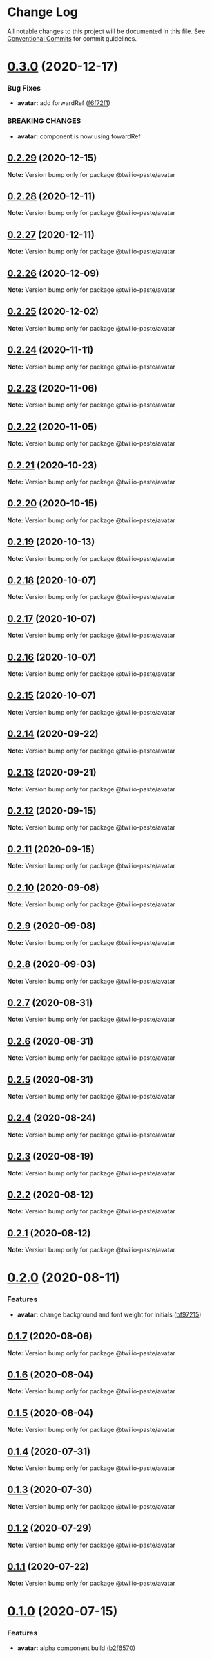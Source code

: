# Change Log

All notable changes to this project will be documented in this file.
See [Conventional Commits](https://conventionalcommits.org) for commit guidelines.

# [0.3.0](https://github.com/twilio-labs/paste/compare/@twilio-paste/avatar@0.2.29...@twilio-paste/avatar@0.3.0) (2020-12-17)


### Bug Fixes

* **avatar:** add forwardRef ([f6f72f1](https://github.com/twilio-labs/paste/commit/f6f72f1c4915f783ee289fbff8ea24313616db56))


### BREAKING CHANGES

* **avatar:** component is now using fowardRef





## [0.2.29](https://github.com/twilio-labs/paste/compare/@twilio-paste/avatar@0.2.28...@twilio-paste/avatar@0.2.29) (2020-12-15)

**Note:** Version bump only for package @twilio-paste/avatar





## [0.2.28](https://github.com/twilio-labs/paste/compare/@twilio-paste/avatar@0.2.27...@twilio-paste/avatar@0.2.28) (2020-12-11)

**Note:** Version bump only for package @twilio-paste/avatar





## [0.2.27](https://github.com/twilio-labs/paste/compare/@twilio-paste/avatar@0.2.26...@twilio-paste/avatar@0.2.27) (2020-12-11)

**Note:** Version bump only for package @twilio-paste/avatar





## [0.2.26](https://github.com/twilio-labs/paste/compare/@twilio-paste/avatar@0.2.25...@twilio-paste/avatar@0.2.26) (2020-12-09)

**Note:** Version bump only for package @twilio-paste/avatar





## [0.2.25](https://github.com/twilio-labs/paste/compare/@twilio-paste/avatar@0.2.24...@twilio-paste/avatar@0.2.25) (2020-12-02)

**Note:** Version bump only for package @twilio-paste/avatar





## [0.2.24](https://github.com/twilio-labs/paste/compare/@twilio-paste/avatar@0.2.23...@twilio-paste/avatar@0.2.24) (2020-11-11)

**Note:** Version bump only for package @twilio-paste/avatar





## [0.2.23](https://github.com/twilio-labs/paste/compare/@twilio-paste/avatar@0.2.22...@twilio-paste/avatar@0.2.23) (2020-11-06)

**Note:** Version bump only for package @twilio-paste/avatar





## [0.2.22](https://github.com/twilio-labs/paste/compare/@twilio-paste/avatar@0.2.21...@twilio-paste/avatar@0.2.22) (2020-11-05)

**Note:** Version bump only for package @twilio-paste/avatar





## [0.2.21](https://github.com/twilio-labs/paste/compare/@twilio-paste/avatar@0.2.20...@twilio-paste/avatar@0.2.21) (2020-10-23)

**Note:** Version bump only for package @twilio-paste/avatar





## [0.2.20](https://github.com/twilio-labs/paste/compare/@twilio-paste/avatar@0.2.19...@twilio-paste/avatar@0.2.20) (2020-10-15)

**Note:** Version bump only for package @twilio-paste/avatar





## [0.2.19](https://github.com/twilio-labs/paste/compare/@twilio-paste/avatar@0.2.18...@twilio-paste/avatar@0.2.19) (2020-10-13)

**Note:** Version bump only for package @twilio-paste/avatar





## [0.2.18](https://github.com/twilio-labs/paste/compare/@twilio-paste/avatar@0.2.17...@twilio-paste/avatar@0.2.18) (2020-10-07)

**Note:** Version bump only for package @twilio-paste/avatar





## [0.2.17](https://github.com/twilio-labs/paste/compare/@twilio-paste/avatar@0.2.16...@twilio-paste/avatar@0.2.17) (2020-10-07)

**Note:** Version bump only for package @twilio-paste/avatar





## [0.2.16](https://github.com/twilio-labs/paste/compare/@twilio-paste/avatar@0.2.15...@twilio-paste/avatar@0.2.16) (2020-10-07)

**Note:** Version bump only for package @twilio-paste/avatar





## [0.2.15](https://github.com/twilio-labs/paste/compare/@twilio-paste/avatar@0.2.14...@twilio-paste/avatar@0.2.15) (2020-10-07)

**Note:** Version bump only for package @twilio-paste/avatar





## [0.2.14](https://github.com/twilio-labs/paste/compare/@twilio-paste/avatar@0.2.13...@twilio-paste/avatar@0.2.14) (2020-09-22)

**Note:** Version bump only for package @twilio-paste/avatar





## [0.2.13](https://github.com/twilio-labs/paste/compare/@twilio-paste/avatar@0.2.12...@twilio-paste/avatar@0.2.13) (2020-09-21)

**Note:** Version bump only for package @twilio-paste/avatar





## [0.2.12](https://github.com/twilio-labs/paste/compare/@twilio-paste/avatar@0.2.11...@twilio-paste/avatar@0.2.12) (2020-09-15)

**Note:** Version bump only for package @twilio-paste/avatar





## [0.2.11](https://github.com/twilio-labs/paste/compare/@twilio-paste/avatar@0.2.10...@twilio-paste/avatar@0.2.11) (2020-09-15)

**Note:** Version bump only for package @twilio-paste/avatar





## [0.2.10](https://github.com/twilio-labs/paste/compare/@twilio-paste/avatar@0.2.9...@twilio-paste/avatar@0.2.10) (2020-09-08)

**Note:** Version bump only for package @twilio-paste/avatar





## [0.2.9](https://github.com/twilio-labs/paste/compare/@twilio-paste/avatar@0.2.8...@twilio-paste/avatar@0.2.9) (2020-09-08)

**Note:** Version bump only for package @twilio-paste/avatar





## [0.2.8](https://github.com/twilio-labs/paste/compare/@twilio-paste/avatar@0.2.7...@twilio-paste/avatar@0.2.8) (2020-09-03)

**Note:** Version bump only for package @twilio-paste/avatar





## [0.2.7](https://github.com/twilio-labs/paste/compare/@twilio-paste/avatar@0.2.6...@twilio-paste/avatar@0.2.7) (2020-08-31)

**Note:** Version bump only for package @twilio-paste/avatar





## [0.2.6](https://github.com/twilio-labs/paste/compare/@twilio-paste/avatar@0.2.5...@twilio-paste/avatar@0.2.6) (2020-08-31)

**Note:** Version bump only for package @twilio-paste/avatar





## [0.2.5](https://github.com/twilio-labs/paste/compare/@twilio-paste/avatar@0.2.4...@twilio-paste/avatar@0.2.5) (2020-08-31)

**Note:** Version bump only for package @twilio-paste/avatar





## [0.2.4](https://github.com/twilio-labs/paste/compare/@twilio-paste/avatar@0.2.3...@twilio-paste/avatar@0.2.4) (2020-08-24)

**Note:** Version bump only for package @twilio-paste/avatar





## [0.2.3](https://github.com/twilio-labs/paste/compare/@twilio-paste/avatar@0.2.2...@twilio-paste/avatar@0.2.3) (2020-08-19)

**Note:** Version bump only for package @twilio-paste/avatar





## [0.2.2](https://github.com/twilio-labs/paste/compare/@twilio-paste/avatar@0.2.1...@twilio-paste/avatar@0.2.2) (2020-08-12)

**Note:** Version bump only for package @twilio-paste/avatar





## [0.2.1](https://github.com/twilio-labs/paste/compare/@twilio-paste/avatar@0.2.0...@twilio-paste/avatar@0.2.1) (2020-08-12)

**Note:** Version bump only for package @twilio-paste/avatar





# [0.2.0](https://github.com/twilio-labs/paste/compare/@twilio-paste/avatar@0.1.7...@twilio-paste/avatar@0.2.0) (2020-08-11)


### Features

* **avatar:** change background and font weight for initials ([bf97215](https://github.com/twilio-labs/paste/commit/bf97215ee0dbef97b6acc0238e66b1233c2e6a7d))





## [0.1.7](https://github.com/twilio-labs/paste/compare/@twilio-paste/avatar@0.1.6...@twilio-paste/avatar@0.1.7) (2020-08-06)

**Note:** Version bump only for package @twilio-paste/avatar





## [0.1.6](https://github.com/twilio-labs/paste/compare/@twilio-paste/avatar@0.1.5...@twilio-paste/avatar@0.1.6) (2020-08-04)

**Note:** Version bump only for package @twilio-paste/avatar





## [0.1.5](https://github.com/twilio-labs/paste/compare/@twilio-paste/avatar@0.1.4...@twilio-paste/avatar@0.1.5) (2020-08-04)

**Note:** Version bump only for package @twilio-paste/avatar





## [0.1.4](https://github.com/twilio-labs/paste/compare/@twilio-paste/avatar@0.1.3...@twilio-paste/avatar@0.1.4) (2020-07-31)

**Note:** Version bump only for package @twilio-paste/avatar





## [0.1.3](https://github.com/twilio-labs/paste/compare/@twilio-paste/avatar@0.1.2...@twilio-paste/avatar@0.1.3) (2020-07-30)

**Note:** Version bump only for package @twilio-paste/avatar





## [0.1.2](https://github.com/twilio-labs/paste/compare/@twilio-paste/avatar@0.1.1...@twilio-paste/avatar@0.1.2) (2020-07-29)

**Note:** Version bump only for package @twilio-paste/avatar





## [0.1.1](https://github.com/twilio-labs/paste/compare/@twilio-paste/avatar@0.1.0...@twilio-paste/avatar@0.1.1) (2020-07-22)

**Note:** Version bump only for package @twilio-paste/avatar





# [0.1.0](https://github.com/twilio-labs/paste/compare/@twilio-paste/avatar@0.0.2...@twilio-paste/avatar@0.1.0) (2020-07-15)


### Features

* **avatar:** alpha component build ([b2f6570](https://github.com/twilio-labs/paste/commit/b2f6570057f4f177f4a82a5d42bfaae84ca5c300))
